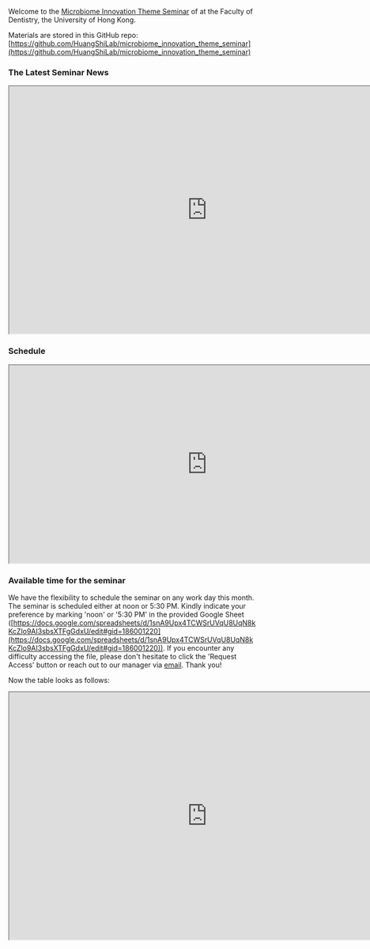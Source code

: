 Welcome to the [Microbiome Innovation Theme Seminar](https://huangshilab.github.io/microbiome_innovation_theme_seminar/) of at the Faculty of Dentistry, the University of Hong Kong.

Materials are stored in this GitHub repo: 
[https://github.com/HuangShiLab/microbiome_innovation_theme_seminar](https://github.com/HuangShiLab/microbiome_innovation_theme_seminar)

### The Latest Seminar News
<iframe width=800 height=500 src="https://docs.google.com/spreadsheets/d/e/2PACX-1vQVgCxoc7b9FJgX-6Oi_vTR-p5TfPMulDIfacSStWCoAcIXFsrTzT_zjoyu4JMyDvCTGO8eb4XlljQN/pubhtml?widget=false&amp;headers=false"></iframe>

### Schedule
<iframe width=800 height=400 src="https://docs.google.com/spreadsheets/d/e/2PACX-1vQOLaKfAdq6oM7_THqiMHUteM0-GVmcefKsQgfTZtlPlWV6lp710i3UAtgfKgW458Vk6VvbCJZwnh8z/pubhtml?widget=false&amp;headers=false"></iframe>

### Available time for the seminar
We have the flexibility to schedule the seminar on any work day this month. The seminar is scheduled either at noon or 5:30 PM. Kindly indicate your preference by marking 'noon' or '5:30 PM' in the provided Google Sheet ([https://docs.google.com/spreadsheets/d/1snA9Upx4TCWSrUVqU8UqN8kKcZlo9AI3sbsXTFgGdxU/edit#gid=186001220](https://docs.google.com/spreadsheets/d/1snA9Upx4TCWSrUVqU8UqN8kKcZlo9AI3sbsXTFgGdxU/edit#gid=186001220)). If you encounter any difficulty accessing the file, please don't hesitate to click the 'Request Access' button or reach out to our manager via [email](mailto:Huanglab07@gmail.com). Thank you!

Now the table looks as follows:
<iframe width=800 height=500 src="https://docs.google.com/spreadsheets/d/e/2PACX-1vSt0pPRqp09wmr8qaTxFXpgQZcNP1WfxkVka2_6w-iZT9t7SWilgoF0nPGNS1SMohpj9VFuG721t-0S/pubhtml?widget=true&amp;headers=false"></iframe>

